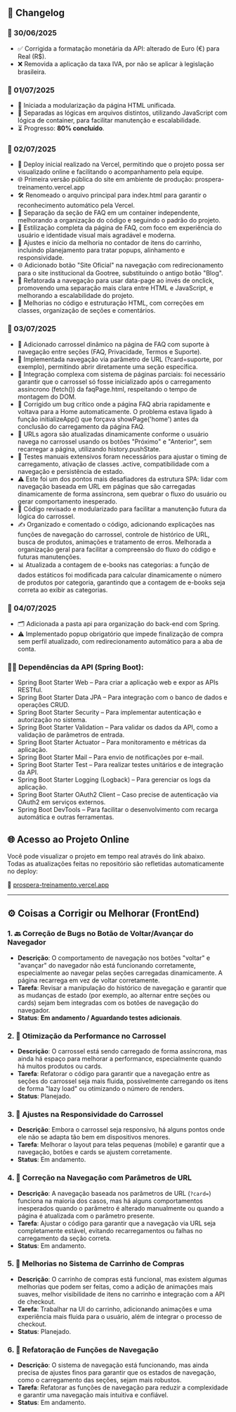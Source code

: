 ## 📝 Changelog

### 📅 30/06/2025
- ✅ Corrigida a formatação monetária da API: alterado de Euro (€) para Real (R$).  
- ❌ Removida a aplicação da taxa IVA, por não se aplicar à legislação brasileira.

### 📅 01/07/2025
- 🔧 Iniciada a modularização da página HTML unificada.  
- 📁 Separadas as lógicas em arquivos distintos, utilizando JavaScript com lógica de container, para facilitar manutenção e escalabilidade.  
- ⏳ Progresso: **80% concluído**.

### 📅 02/07/2025
- 🚀 Deploy inicial realizado na Vercel, permitindo que o projeto possa ser visualizado online e facilitando o acompanhamento pela equipe.
- 🌐 Primeira versão pública do site em ambiente de produção: prospera-treinamento.vercel.app
- 🛠️ Renomeado o arquivo principal para index.html para garantir o reconhecimento automático pela Vercel.
- 📁 Separação da seção de FAQ em um container independente, melhorando a organização do código e seguindo o padrão do projeto.
- 🎨 Estilização completa da página de FAQ, com foco em experiência do usuário e identidade visual mais agradável e moderna.
- 🛒 Ajustes e início da melhoria no contador de itens do carrinho, incluindo planejamento para tratar popups, alinhamento e responsividade.
- 🌐 Adicionado botão "Site Oficial" na navegação com redirecionamento para o site institucional da Gootree, substituindo o antigo botão "Blog".
- 🔄 Refatorada a navegação para usar data-page ao invés de onclick, promovendo uma separação mais clara entre HTML e JavaScript, e melhorando a escalabilidade do projeto.
- 🧼 Melhorias no código e estruturação HTML, com correções em classes, organização de seções e comentários.


### 📅 03/07/2025
- 🎠 Adicionado carrossel dinâmico na página de FAQ com suporte à navegação entre seções (FAQ, Privacidade, Termos e Suporte).
- 🔗 Implementada navegação via parâmetro de URL (?card=suporte, por exemplo), permitindo abrir diretamente uma seção específica.
- 🧠 Integração complexa com sistema de páginas parciais: foi necessário garantir que o carrossel só fosse inicializado após o carregamento assíncrono (fetch()) da faqPage.html, respeitando o tempo de montagem do DOM.
- 📌 Corrigido um bug crítico onde a página FAQ abria rapidamente e voltava para a Home automaticamente. O problema estava ligado à função initializeApp() que forçava showPage('home') antes da conclusão do carregamento da página FAQ.
- 🔁 URLs agora são atualizadas dinamicamente conforme o usuário navega no carrossel usando os botões "Próximo" e "Anterior", sem recarregar a página, utilizando history.pushState.
- 🧪 Testes manuais extensivos foram necessários para ajustar o timing de carregamento, ativação de classes .active, compatibilidade com a navegação e persistência de estado.
- ⚠️ Este foi um dos pontos mais desafiadores da estrutura SPA: lidar com navegação baseada em URL em páginas que são carregadas dinamicamente de forma assíncrona, sem quebrar o fluxo do usuário ou gerar comportamento inesperado.
- 📄 Código revisado e modularizado para facilitar a manutenção futura da lógica do carrossel.
- ✍️ Organizado e comentado o código, adicionando explicações nas funções de navegação do carrossel, controle de histórico de URL, busca de produtos, animações e tratamento de erros. Melhorada a organização geral para facilitar a compreensão do fluxo do código e futuras manutenções.
- 📊 Atualizada a contagem de e-books nas categorias: a função de dados estáticos foi modificada para calcular dinamicamente o número de produtos por categoria, garantindo que a contagem de e-books seja correta ao exibir as categorias.



### 📅 04/07/2025
- 🗂️ Adicionada a pasta api para organização do back-end com Spring.
- ⚠️ Implementado popup obrigatório que impede finalização de compra sem perfil atualizado, com redirecionamento automático para a aba de conta.

  
### 🧑‍💻 Dependências da API (Spring Boot):
- Spring Boot Starter Web – Para criar a aplicação web e expor as APIs RESTful.
- Spring Boot Starter Data JPA – Para integração com o banco de dados e operações CRUD.
- Spring Boot Starter Security – Para implementar autenticação e autorização no sistema.
- Spring Boot Starter Validation – Para validar os dados da API, como a validação de parâmetros de entrada.
- Spring Boot Starter Actuator – Para monitoramento e métricas da aplicação.
- Spring Boot Starter Mail – Para envio de notificações por e-mail.
- Spring Boot Starter Test – Para realizar testes unitários e de integração da API.
- Spring Boot Starter Logging (Logback) – Para gerenciar os logs da aplicação.
- Spring Boot Starter OAuth2 Client – Caso precise de autenticação via OAuth2 em serviços externos.
- Spring Boot DevTools – Para facilitar o desenvolvimento com recarga automática e outras ferramentas.



## 🌐 Acesso ao Projeto Online

Você pode visualizar o projeto em tempo real através do link abaixo.  
Todas as atualizações feitas no repositório são refletidas automaticamente no deploy:

🔗 [prospera-treinamento.vercel.app](https://prospera-treinamento.vercel.app/)








------------------------------------------------------------------------------------------------------------------------------------------------------------------------------------------------------------------------------------------------------------------------------











## ⚙️ Coisas a Corrigir ou Melhorar (FrontEnd)

### 1. 🔙 **Correção de Bugs no Botão de Voltar/Avançar do Navegador**
   - **Descrição**: O comportamento de navegação nos botões "voltar" e "avançar" do navegador não está funcionando corretamente, especialmente ao navegar pelas seções carregadas dinamicamente. A página recarrega em vez de voltar corretamente.
   - **Tarefa**: Revisar a manipulação do histórico de navegação e garantir que as mudanças de estado (por exemplo, ao alternar entre seções ou cards) sejam bem integradas com os botões de navegação do navegador.
   - **Status**: **Em andamento / Aguardando testes adicionais**.

### 2. 🚀 **Otimização da Performance no Carrossel**
   - **Descrição**: O carrossel está sendo carregado de forma assíncrona, mas ainda há espaço para melhorar a performance, especialmente quando há muitos produtos ou cards.
   - **Tarefa**: Refatorar o código para garantir que a navegação entre as seções do carrossel seja mais fluida, possivelmente carregando os itens de forma "lazy load" ou otimizando o número de renders.
   - **Status**: Planejado.

### 3. 📱 **Ajustes na Responsividade do Carrossel**
   - **Descrição**: Embora o carrossel seja responsivo, há alguns pontos onde ele não se adapta tão bem em dispositivos menores.
   - **Tarefa**: Melhorar o layout para telas pequenas (mobile) e garantir que a navegação, botões e cards se ajustem corretamente.
   - **Status**: Em andamento.

### 4. 🔗 **Correção na Navegação com Parâmetros de URL**
   - **Descrição**: A navegação baseada nos parâmetros de URL (`?card=`) funciona na maioria dos casos, mas há alguns comportamentos inesperados quando o parâmetro é alterado manualmente ou quando a página é atualizada com o parâmetro presente.
   - **Tarefa**: Ajustar o código para garantir que a navegação via URL seja completamente estável, evitando recarregamentos ou falhas no carregamento da seção correta.
   - **Status**: Em andamento.

### 5. 🛒 **Melhorias no Sistema de Carrinho de Compras**
   - **Descrição**: O carrinho de compras está funcional, mas existem algumas melhorias que podem ser feitas, como a adição de animações mais suaves, melhor visibilidade de itens no carrinho e integração com a API de checkout.
   - **Tarefa**: Trabalhar na UI do carrinho, adicionando animações e uma experiência mais fluida para o usuário, além de integrar o processo de checkout.
   - **Status**: Planejado.

### 6. 📝 **Refatoração de Funções de Navegação**
   - **Descrição**: O sistema de navegação está funcionando, mas ainda precisa de ajustes finos para garantir que os estados de navegação, como o carregamento das seções, sejam mais robustos.
   - **Tarefa**: Refatorar as funções de navegação para reduzir a complexidade e garantir uma navegação mais intuitiva e confiável.
   - **Status**: Em andamento.


